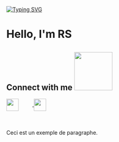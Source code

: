 [![Typing SVG](https://readme-typing-svg.herokuapp.com?color=%2300FF00&lines=Welcome+to+my+Github+profile)](https://git.io/typing-svg)
<h1> Hello, I'm RS</h1>
<p align='center'>




<h2> 
<h2> 
 Connect with me <img src='https://raw.githubusercontent.com/ShahriarShafin/ShahriarShafin/main/Assets/handshake.gif' width="100px"> 
</h2>
<a href = 'https://www.linkedin.com/in/rachidsahli/%C3%A9-981526171/'> <img width = '32px' align= 'center' src="https://raw.githubusercontent.com/rahulbanerjee26/githubAboutMeGenerator/main/icons/linked-in-alt.svg"/></a> 
<a href = 'https://www.github.com/Rskaki'> <img width = '32px' align= 'center' 
<a href = 'https://www.github.com/RsKaki'> <img width = '32px' align= 'center' src="https://raw.githubusercontent.com/rahulbanerjee26/githubAboutMeGenerator/main/icons/github.svg"/></a>
<br>
<br>
  <br>

<p>Ceci est un exemple de paragraphe.</p>
